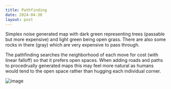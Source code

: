 ```yaml
---
title: Pathfinding
date: 2024-04-30
layout: post
---
```


Simplex noise generated map with dark green representing trees (passable but more expensive) and light green being open grass.  There are also some rocks in there (gray) which are very expensive to pass through.

The pathfinding searches the neighborhood of each move for cost (with linear falloff) so that it prefers open spaces. When adding roads and paths to procedrually generated maps this may feel more natural as humans would tend to the open space rather than hugging each individual corner.

![image](https://github.com/ridleywinters/ridleywinters.github.io/assets/65878718/af68dc4f-eabf-4d09-ae2b-991e40107c35)
